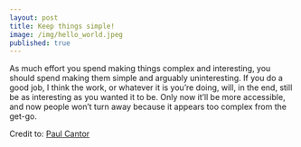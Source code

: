 ```yaml
---
layout: post
title: Keep things simple!
image: /img/hello_world.jpeg
published: true
---
```


As much effort you spend making things complex and interesting, you should spend making them simple and arguably uninteresting. If you do a good job, I think the work, or whatever it is you’re doing, will, in the end, still be as interesting as you wanted it to be. Only now it’ll be more accessible, and now people won’t turn away because it appears too complex from the get-go.

Credit to: [Paul Cantor](https://medium.com/@PaulCantor) 
